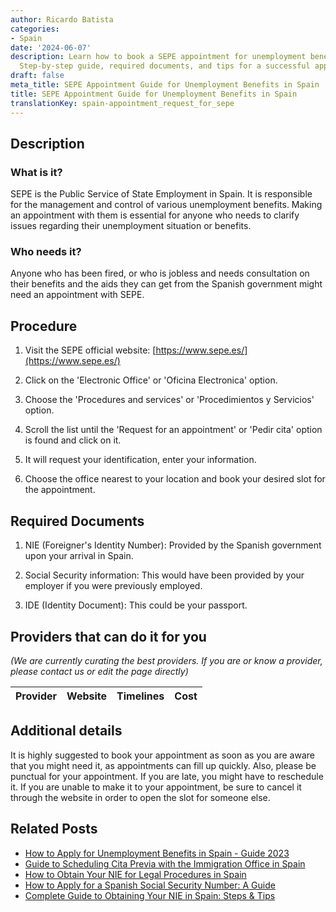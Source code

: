 ```yaml
---
author: Ricardo Batista
categories:
- Spain
date: '2024-06-07'
description: Learn how to book a SEPE appointment for unemployment benefits in Spain.
  Step-by-step guide, required documents, and tips for a successful appointment.
draft: false
meta_title: SEPE Appointment Guide for Unemployment Benefits in Spain
title: SEPE Appointment Guide for Unemployment Benefits in Spain
translationKey: spain-appointment_request_for_sepe
---
```


## Description
### What is it?
SEPE is the Public Service of State Employment in Spain. It is responsible for the management and control of various unemployment benefits. Making an appointment with them is essential for anyone who needs to clarify issues regarding their unemployment situation or benefits.

### Who needs it?
Anyone who has been fired, or who is jobless and needs consultation on their benefits and the aids they can get from the Spanish government might need an appointment with SEPE.


## Procedure

1. Visit the SEPE official website: [https://www.sepe.es/](https://www.sepe.es/)
   
2. Click on the 'Electronic Office' or 'Oficina Electronica' option.

3. Choose the 'Procedures and services' or 'Procedimientos y Servicios' option.
  
4. Scroll the list until the 'Request for an appointment' or 'Pedir cita' option is found and click on it.
  
5. It will request your identification, enter your information.

6. Choose the office nearest to your location and book your desired slot for the appointment.


## Required Documents

1. NIE (Foreigner's Identity Number): Provided by the Spanish government upon your arrival in Spain.

2. Social Security information: This would have been provided by your employer if you were previously employed.

3. IDE (Identity Document): This could be your passport.

## Providers that can do it for you

_(We are currently curating the best providers. If you are or know a provider, please contact us or edit the page directly)_

| Provider        |     Website     |     Timelines    |       Cost      |
| --------------- | --------------- |  :-------------: | :-------------: |

## Additional details

It is highly suggested to book your appointment as soon as you are aware that you might need it, as appointments can fill up quickly. Also, please be punctual for your appointment. If you are late, you might have to reschedule it. If you are unable to make it to your appointment, be sure to cancel it through the website in order to open the slot for someone else.


## Related Posts

- [How to Apply for Unemployment Benefits in Spain - Guide 2023](https://tramitit.com/guides/spain/unemployment_benefit_application/)
- [Guide to Scheduling Cita Previa with the Immigration Office in Spain](https://tramitit.com/guides/spain/appointment_request_for_immigration_office/)
- [How to Obtain Your NIE for Legal Procedures in Spain](https://tramitit.com/guides/spain/assignment_of_nie_at_the_request_of_the_interested_party/)
- [How to Apply for a Spanish Social Security Number: A Guide](https://tramitit.com/guides/spain/spanish_social_security_number/)
- [Complete Guide to Obtaining Your NIE in Spain: Steps & Tips](https://tramitit.com/guides/spain/nie_application/)